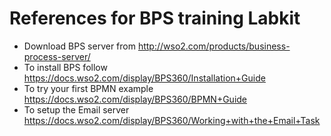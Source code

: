 <h1>References for BPS training Labkit</h1>

* Download BPS server from http://wso2.com/products/business-process-server/
* To install BPS follow https://docs.wso2.com/display/BPS360/Installation+Guide
* To try your first BPMN example https://docs.wso2.com/display/BPS360/BPMN+Guide
* To setup the Email server https://docs.wso2.com/display/BPS360/Working+with+the+Email+Task
